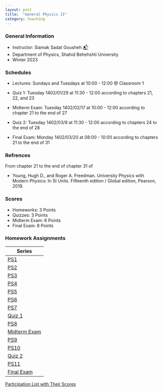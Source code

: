 ```yaml
---
layout: post
title:  "General Physics II"
category: teaching
---
```


### General Information
+ Instructor: Siamak Sadat Gousheh [📬][gousheh_mail]
+ Department of Physics, Shahid Behehshti University
+ Winter 2023

### Schedules
+ Lectures: Sundays and Tuesdays at 10:00 - 12:00 @ Classroom 1

+ Quiz 1: Tuesday 1402/01/29 at 11:30 - 12:00 according to chapters 21, 22, and 23
+ Midterm Exam: Tuesday 1402/02/17 at 10:00 - 12:00 according to chapter 21 to the end of 27
+ Quiz 2: Tuesday 1402/03/9 at 11:30 - 12:00 according to chapters 24 to the end of 28
+ Final Exam: Monday 1402/03/20 at 08:00 - 10:00 according to chapters 21 to the end of 31

### Refrences
From chapter 21 to the end of chapter 31 of
+ Young, Hugh D., and Roger A. Freedman. University Physics with Modern Physics: In SI Units. Fifteenth edition / Global edition, Pearson, 2019.

### Scores
+ Homeworks: 3 Points
+ Quizzes: 3 Points
+ Midterm Exam: 6 Points
+ Final Exam: 8 Points

### Homework Assignments

|Series                                       |
|---------------------------------------------|
|[PS1][1]               |[Solutions][S1]      |
|[PS2][2]               |[Solutions][S2]      |
|[PS3][3]               |[Solutions][S3]      |
|[PS4][4]               |[Solutions][S4]      |
|[PS5][5]               |[Solutions][S5]      |
|[PS6][6]               |[Solutions][S6]      |
|[PS7][7]               |[Solutions][S7]      |
|[Quiz 1][Q1]           |[Solutions][SQ1]     |
|[PS8][8]               |[Solutions][S8]      |
|[Midterm Exam][M]      |[Solutions][SM]      |
|[PS9][9]               |                     |
|[PS10][10]             |                     |
|[Quiz 2][Q2]           |[Solutions][SQ2]     |
|[PS11][11]             |                     |
|[Final Exam][F]        |[Solutions][SF]      |

[Participation List with Their Scores][parti]

[gousheh_mail]:  mailto:ss-gousheh@sbu.ac.ir

[1]: http://dehpour.github.io/2023-02-05-general-physics-ii/PS1.pdf
[S1]: http://dehpour.github.io/2023-02-05-general-physics-ii/S1.pdf
[2]: http://dehpour.github.io/2023-02-05-general-physics-ii/PS2.pdf
[S2]: http://dehpour.github.io/2023-02-05-general-physics-ii/S2.pdf
[3]: http://dehpour.github.io/2023-02-05-general-physics-ii/PS3.pdf
[S3]: http://dehpour.github.io/2023-02-05-general-physics-ii/S3.pdf
[4]: http://dehpour.github.io/2023-02-05-general-physics-ii/PS4.pdf
[S4]: http://dehpour.github.io/2023-02-05-general-physics-ii/S4.pdf
[5]: http://dehpour.github.io/2023-02-05-general-physics-ii/PS5.pdf
[S5]: http://dehpour.github.io/2023-02-05-general-physics-ii/S5.pdf
[6]: http://dehpour.github.io/2023-02-05-general-physics-ii/PS6.pdf
[S6]: http://dehpour.github.io/2023-02-05-general-physics-ii/S6.pdf
[7]: http://dehpour.github.io/2023-02-05-general-physics-ii/PS7.pdf
[S7]: http://dehpour.github.io/2023-02-05-general-physics-ii/S7.pdf
[Q1]: http://dehpour.github.io/2023-02-05-general-physics-ii/Q1.pdf
[SQ1]: http://dehpour.github.io/2023-02-05-general-physics-ii/SQ1.pdf
[8]: http://dehpour.github.io/2023-02-05-general-physics-ii/PS8.pdf
[S8]: http://dehpour.github.io/2023-02-05-general-physics-ii/S8.pdf
[M]: http://dehpour.github.io/2023-02-05-general-physics-ii/M.pdf
[SM]: http://dehpour.github.io/2023-02-05-general-physics-ii/SM.pdf
[9]: http://dehpour.github.io/2023-02-05-general-physics-ii/PS9.pdf
[S9]: http://dehpour.github.io/2023-02-05-general-physics-ii/S9.pdf
[10]: http://dehpour.github.io/2023-02-05-general-physics-ii/PS10.pdf
[S10]: http://dehpour.github.io/2023-02-05-general-physics-ii/S10.pdf
[Q2]: http://dehpour.github.io/2023-02-05-general-physics-ii/Q2.pdf
[SQ2]: http://dehpour.github.io/2023-02-05-general-physics-ii/SQ2.pdf
[11]: http://dehpour.github.io/2023-02-05-general-physics-ii/PS11.pdf
[S11]: http://dehpour.github.io/2023-02-05-general-physics-ii/S11.pdf
[F]: http://dehpour.github.io/2023-02-05-general-physics-ii/F.pdf
[SF]: http://dehpour.github.io/2023-02-05-general-physics-ii/SF.pdf

[parti]: https://dehpour.github.io/2023-02-05-general-physics-ii/Participation.pdf
